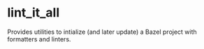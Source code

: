 # lint_it_all

Provides utilities to intialize (and later update) a Bazel project with formatters and linters.
